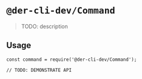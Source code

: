# `@der-cli-dev/Command`

> TODO: description

## Usage

```
const command = require('@der-cli-dev/Command');

// TODO: DEMONSTRATE API
```
